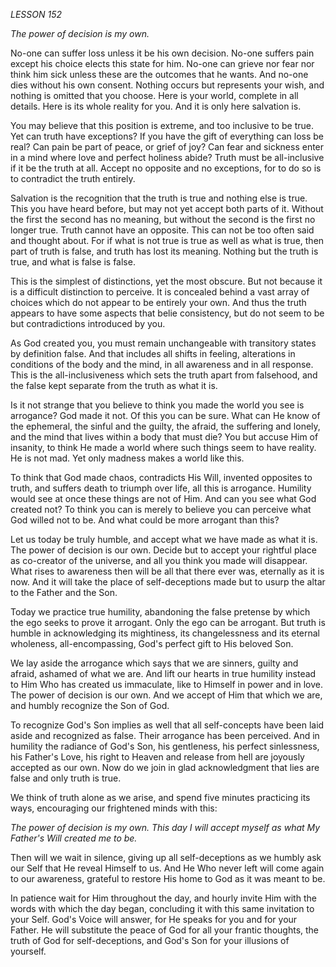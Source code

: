 *LESSON 152*

*The power of decision is my own.*

No-one can suffer loss unless it be his own decision. No-one suffers pain except his choice elects this state for him. No-one can grieve nor fear nor think him sick unless these are the outcomes that he wants. And no-one dies without his own consent. Nothing occurs but represents your wish, and nothing is omitted that you choose. Here is your world, complete in all details. Here is its whole reality for you. And it is only here salvation is.

You may believe that this position is extreme, and too inclusive to be true. Yet can truth have exceptions? If you have the gift of everything can loss be real? Can pain be part of peace, or grief of joy? Can fear and sickness enter in a mind where love and perfect holiness abide? Truth must be all-inclusive if it be the truth at all. Accept no opposite and no exceptions, for to do so is to contradict the truth entirely.

Salvation is the recognition that the truth is true and nothing else is true. This you have heard before, but may not yet accept both parts of it. Without the first the second has no meaning, but without the second is the first no longer true. Truth cannot have an opposite. This can not be too often said and thought about. For if what is not true is true as well as what is true, then part of truth is false, and truth has lost its meaning. Nothing but the truth is true, and what is false is false.

This is the simplest of distinctions, yet the most obscure. But not because it is a difficult distinction to perceive. It is concealed behind a vast array of choices which do not appear to be entirely your own. And thus the truth appears to have some aspects that belie consistency, but do not seem to be but contradictions introduced by you.

As God created you, you must remain unchangeable with transitory states by definition false. And that includes all shifts in feeling, alterations in conditions of the body and the mind, in all awareness and in all response. This is the all-inclusiveness which sets the truth apart from falsehood, and the false kept separate from the truth as what it is.

Is it not strange that you believe to think you made the world you see is arrogance? God made it not. Of this you can be sure. What can He know of the ephemeral, the sinful and the guilty, the afraid, the suffering and lonely, and the mind that lives within a body that must die? You but accuse Him of insanity, to think He made a world where such things seem to have reality. He is not mad. Yet only madness makes a world like this.

To think that God made chaos, contradicts His Will, invented opposites to truth, and suffers death to triumph over life, all this is arrogance. Humility would see at once these things are not of Him. And can you see what God created not? To think you can is merely to believe you can perceive what God willed not to be. And what could be more arrogant than this?

Let us today be truly humble, and accept what we have made as what it is. The power of decision is our own. Decide but to accept your rightful place as co-creator of the universe, and all you think you made will disappear. What rises to awareness then will be all that there ever was, eternally as it is now. And it will take the place of self-deceptions made but to usurp the altar to the Father and the Son.

Today we practice true humility, abandoning the false pretense by which the ego seeks to prove it arrogant. Only the ego can be arrogant. But truth is humble in acknowledging its mightiness, its changelessness and its eternal wholeness, all-encompassing, God's perfect gift to His beloved Son.

We lay aside the arrogance which says that we are sinners, guilty and afraid, ashamed of what we are. And lift our hearts in true humility instead to Him Who has created us immaculate, like to Himself in power and in love. The power of decision is our own. And we accept of Him that which we are, and humbly recognize the Son of God.

To recognize God's Son implies as well that all self-concepts have been laid aside and recognized as false. Their arrogance has been perceived. And in humility the radiance of God's Son, his gentleness, his perfect sinlessness, his Father's Love, his right to Heaven and release from hell are joyously accepted as our own. Now do we join in glad acknowledgment that lies are false and only truth is true.

We think of truth alone as we arise, and spend five minutes practicing its ways, encouraging our frightened minds with this:

_The power of decision is my own._
_This day I will accept myself as_
_what My Father's Will created me to be._

Then will we wait in silence, giving up all self-deceptions as we humbly ask our Self that He reveal Himself to us. And He Who never left will come again to our awareness, grateful to restore His home to God as it was meant to be.

In patience wait for Him throughout the day, and hourly invite Him with the words with which the day began, concluding it with this same invitation to your Self. God's Voice will answer, for He speaks for you and for your Father. He will substitute the peace of God for all your frantic thoughts, the truth of God for self-deceptions, and God's Son for your illusions of yourself.